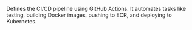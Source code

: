 Defines the CI/CD pipeline using GitHub Actions. It automates tasks like testing, building Docker images, pushing to ECR, and deploying to Kubernetes.